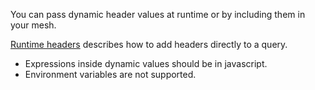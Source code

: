 You can pass dynamic header values at runtime or by including them in your mesh.

[Runtime headers](/src/pages/gateway/headers/#add-or-update-headers-at-runtime) describes how to add headers directly to a query.

-  Expressions inside dynamic values should be in javascript.
-  Environment variables are not supported.

